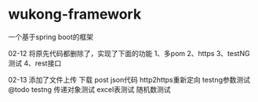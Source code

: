 # wukong-framework
一个基于spring boot的框架


02-12 将原先代码都删除了，实现了下面的功能
      1、多pom
      2、https
      3、testNG测试
      4、rest接口
     

02-13 添加了文件上传 下载 post json代码  http2https重新定向  testng参数测试
      @todo testng 传递对象测试 excel表测试 随机数测试